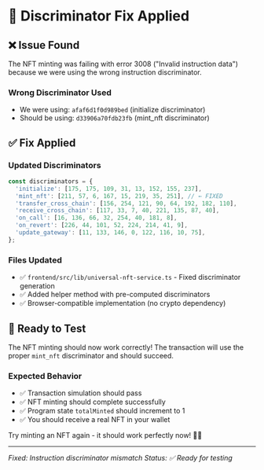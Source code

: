# 🔧 Discriminator Fix Applied

## ❌ **Issue Found**
The NFT minting was failing with error 3008 ("Invalid instruction data") because we were using the wrong instruction discriminator.

### **Wrong Discriminator Used**
- We were using: `afaf6d1f0d989bed` (initialize discriminator)
- Should be using: `d33906a70fdb23fb` (mint_nft discriminator)

## ✅ **Fix Applied**

### **Updated Discriminators**
```typescript
const discriminators = {
  'initialize': [175, 175, 109, 31, 13, 152, 155, 237],
  'mint_nft': [211, 57, 6, 167, 15, 219, 35, 251], // ← FIXED
  'transfer_cross_chain': [156, 254, 121, 90, 64, 192, 182, 110],
  'receive_cross_chain': [117, 33, 7, 40, 221, 135, 87, 40],
  'on_call': [16, 136, 66, 32, 254, 40, 181, 8],
  'on_revert': [226, 44, 101, 52, 224, 214, 41, 9],
  'update_gateway': [11, 133, 146, 0, 122, 116, 10, 75],
};
```

### **Files Updated**
- ✅ `frontend/src/lib/universal-nft-service.ts` - Fixed discriminator generation
- ✅ Added helper method with pre-computed discriminators
- ✅ Browser-compatible implementation (no crypto dependency)

## 🧪 **Ready to Test**

The NFT minting should now work correctly! The transaction will use the proper `mint_nft` discriminator and should succeed.

### **Expected Behavior**
- ✅ Transaction simulation should pass
- ✅ NFT minting should complete successfully
- ✅ Program state `totalMinted` should increment to 1
- ✅ You should receive a real NFT in your wallet

Try minting an NFT again - it should work perfectly now! 🎨✨

---

*Fixed: Instruction discriminator mismatch*
*Status: ✅ Ready for testing*